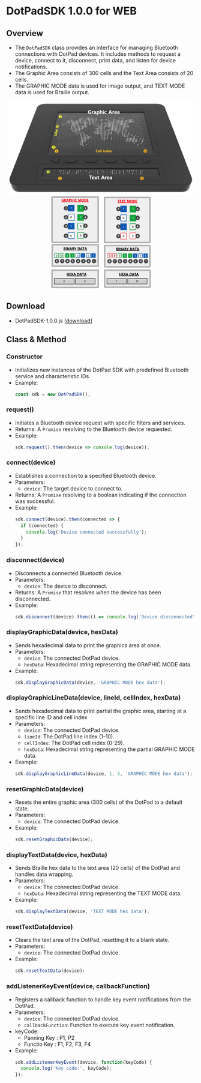 # DotPadSDK 1.0.0 for WEB

## Overview

- The `DotPadSDK` class provides an interface for managing Bluetooth connections with DotPad devices. It includes methods to request a device, connect to it, disconnect, print data, and listen for device notifications.
- The Graphic Area consists of 300 cells and the Text Area consists of 20 cells.
- The GRAPHIC MODE data is used for image output, and TEXT MODE data is used for Braille output.

<p align="center">
  <img alt="DotPad" src="../../images/dotpad-info2.png" style="display: inline; height: 250px" />
  <img alt="Graphic Mode" src="../../images/graphic-mode.png" style="display: inline; height: 250px" />
  <img alt="Text Mode" src="../../images/text-mode.png" style="display: inline; height: 250px" />
</p>

## Download
  - DotPadSDK-1.0.0.js [<a href="./DotPadSDK-1.0.0.js">download</a>]

## Class & Method

### Constructor
  - Initializes new instances of the DotPad SDK with predefined Bluetooth service and characteristic IDs.
  - Example:
    ```javascript
    const sdk = new DotPadSDK();
    ```

### request()
- Initiates a Bluetooth device request with specific filters and services.
- Returns: A `Promise` resolving to the Bluetooth device requested.
- Example:
  ```javascript
  sdk.request().then(device => console.log(device));
  ```

### connect(device)
- Establishes a connection to a specified Bluetooth device.
- Parameters:
  - `device`: The target device to connect to.
- Returns: A `Promise` resolving to a boolean indicating if the connection was successful.
- Example:
  ```javascript
  sdk.connect(device).then(connected => {
    if (connected) {
      console.log('Device connected successfully');
    }
  });
  ```

### disconnect(device)
- Disconnects a connected Bluetooth device.
- Parameters:
  - `device`: The device to disconnect.
- Returns: A `Promise` that resolves when the device has been disconnected.
- Example:
  ```javascript
  sdk.disconnect(device).then(() => console.log('Device disconnected'));
  ```

### displayGraphicData(device, hexData)
- Sends hexadecimal data to print the graphics area at once.
- Parameters:
  - `device`: The connected DotPad device.
  - `hexData`: Hexadecimal string representing the GRAPHIC MODE data.
- Example:
  ```javascript
  sdk.displayGraphicData(device, 'GRAPHIC MODE hex data');
  ```

### displayGraphicLineData(device, lineId, cellIndex, hexData)
- Sends hexadecimal data to print partial the graphic area, starting at a specific line ID and cell index
- Parameters:
  - `device`: The connected DotPad device.
  - `lineId`: The DotPad line index (1-10).
  - `cellIndex`: The DotPad cell index (0-29).
  - `hexData`: Hexadecimal string representing the partial GRAPHIC MODE data.
- Example:
  ```javascript
  sdk.displayGraphicLineData(device, 1, 5, 'GRAPHIC MODE hex data');
  ```

### resetGraphicData(device)
- Resets the entire graphic area (300 cells) of the DotPad to a default state.
- Parameters:
  - `device`: The connected DotPad device.
- Example:
  ```javascript
  sdk.resetGraphicData(device);
  ```

### displayTextData(device, hexData)
- Sends Braille hex data to the text area (20 cells) of the DotPad and handles data wrapping.
- Parameters:
  - `device`: The connected DotPad device.
  - `hexData`: Hexadecimal string representing the TEXT MODE data.
- Example:
  ```javascript
  sdk.displayTextData(device, 'TEXT MODE hex data');
  ```  
  
### resetTextData(device)
- Clears the text area of the DotPad, resetting it to a blank state.
- Parameters:
  - `device`: The connected DotPad device.
- Example:
  ```javascript
  sdk.resetTextData(device);
  ```  

### addListenerKeyEvent(device, callbackFunction)
- Registers a callback function to handle key event notifications from the DotPad.
- Parameters:
  - `device`: The connected DotPad device.
  - `callbackFunction`: Function to execute key event notification.
- keyCode:  
  - Panning Key : P1, P2
  - Functio Key : F1, F2, F3, F4
- Example:
  ```javascript
  sdk.addListenerKeyEvent(device, function(keyCode) {
    console.log('Key code:', keyCode);
  });
  ```  